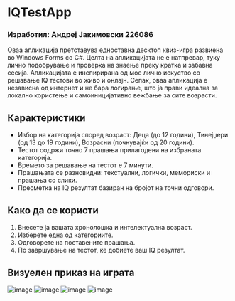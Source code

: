 # IQTestApp
### Изработил: Андреј Јакимовски 226086
Оваа апликација претставува едноставна десктоп квиз-игра развиена во Windows Forms со C#. Целта на апликацијата не е натпревар, туку лично подобрување и проверка на знаење преку кратка и забавна сесија. Апликацијата е инспирирана од мое лично искуство со решавање IQ тестови во живо и онлајн. Сепак, оваа апликација е независна од интернет и не бара логирање, што ја прави идеална за локално користење и самоиницијативно вежбање за сите возрасти.

## Карактеристики
- Избор на категорија според возраст: Деца (до 12 години), Тинејџери (од 13 до 19 години), Возрасни (почнувајќи од 20 години).
- Тестот содржи точно 7 прашања прилагодени на избраната категорија.
- Времето за решавање на тестот е 7 минути.
- Прашањата се разновидни: текстуални, логички, мемориски и прашања со слики.
- Пресметка на IQ резултат базиран на бројот на точни одговори.

## Како да се користи
1. Внесете ја вашата хронолошка и интелектуална возраст.
2. Изберете една од категориите.
3. Одговорете на поставените прашања.
4. По завршување на тестот, ќе добиете ваш IQ резултат.

## Визуелен приказ на играта
![image](https://github.com/user-attachments/assets/09095344-28bc-4e5a-a6fb-e49db2d239aa)
![image](https://github.com/user-attachments/assets/e81c65f4-91ff-4a2b-96b3-739ff4f07d0f)
![image](https://github.com/user-attachments/assets/be57df33-0735-434d-809f-6c617c5cffbe)
![image](https://github.com/user-attachments/assets/eceba2c1-072f-4040-a94c-701388fad225)
